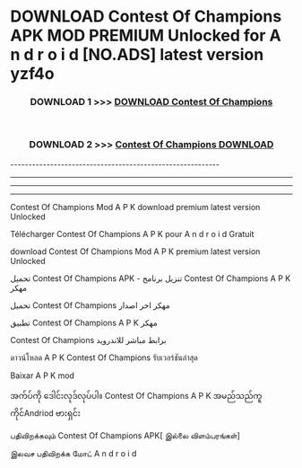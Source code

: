 # DOWNLOAD Contest Of Champions  APK MOD PREMIUM Unlocked for A n d r o i d [NO.ADS] latest version yzf4o 



<div align="center">

<h3>DOWNLOAD 1 >>> <a href="https://getmod2.web.app/?judul=Contest Of Champions ">DOWNLOAD Contest Of Champions </a></h3><br>

<h3>DOWNLOAD 2 >>> <a href="https://getmod2.web.app/?judul=Contest Of Champions ">Contest Of Champions  DOWNLOAD </a></h3>

</div>
----------------------------------------------------------

----------------------------------------------------------

----------------------------------------------------------

----------------------------------------------------------

Contest Of Champions  Mod A P K download premium latest version Unlocked

Télécharger Contest Of Champions  A P K pour A n d r o i d Gratuit

download Contest Of Champions  Mod A P K premium latest version Unlocked

تحميل Contest Of Champions  APK - تنزيل برنامج Contest Of Champions  A P K مهكر

تحميل Contest Of Champions  مهكر اخر اصدار

تطبيق Contest Of Champions  A P K مهكر

Contest Of Champions  برابط مباشر للاندرويد

ดาวน์โหลด A P K Contest Of Champions  รับเวอร์ชันล่าสุด

Baixar A P K mod

အက်ပ်ကို ဒေါင်းလုဒ်လုပ်ပါ။ Contest Of Champions  A P K အမည်သည်ကူကိုင်Andriod ဗားရှင်း

பதிவிறக்கவும் Contest Of Champions  APK[ இல்லை விளம்பரங்கள்] 
 
இலவச பதிவிறக்க மோட் A n d r o i d



